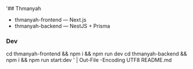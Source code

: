 '## Thmanyah

- thmanyah-frontend — Next.js
- thmanyah-backend  — NestJS + Prisma

### Dev
cd thmanyah-frontend && npm i && npm run dev
cd thmanyah-backend  && npm i && npm run start:dev
' | Out-File -Encoding UTF8 README.md
